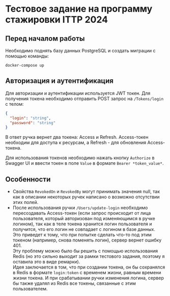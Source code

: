 # Тестовое задание на программу стажировки ITTP 2024

## Перед началом работы
Необходимо поднять базу данных PostgreSQL и создать миграции с помощью команды:
```
docker-compose up
```

## Авторизация и аутентификация
Для авторизации и аутентификации используется JWT токен. Для получения токена необходимо отправить POST запрос на `/Tokens/login` с телом:
```json
{
  "login": "string",
  "password": "string"
}
```
В ответ ручка вернет два токена: Access и Refresh. 
Access-токен необходим для доступа к ресурсам, а Refresh - для обновления Access-токена.

Для использования токенов необходимо нажать кнопку `Authorize` в Swagger UI и ввести токен в поле `Value` в формате `Bearer *token_value*`.

## Особенности
- Свойства `RevokedOn` и `RevokedBy` могут принимать значения null, так как в описании некоторых ручек написано о возможно отсутствии этих полей.
- После использования ручки `/Users/update-login` необходимо пересоздавать Access-токен (если запрос происходит от лица пользователя, который авторизован под изменяющимся в ручке логином), так как в теле токена хранится логин пользователя и получится, что его логин не совпадает с логином в базе данных.
<br> Это приведет к тому, что при попытке сделать что-то под этим токеном (например, снова поменять логин), сервер вернет ошибку 401.
<br>Эту проблему можно было бы решить с помощью использования Redis (но это сильно выходит за рамки тестового задания, поэтому я оставила это в виде ремарки). 
<br>Идея заключается в том, что при создании токена, он бы сохранялся в Redis в формате `login:token` c временем жизни, равным времени жизни токена. И при срабатывании ручки изменения логина, сервер бы также удалял из Redis все токены, связанные с этим пользователем.